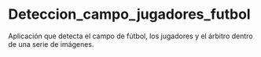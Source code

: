 # Deteccion_campo_jugadores_futbol
Aplicación que detecta el campo de fútbol, los jugadores y el árbitro dentro de una serie de imágenes.
